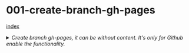 # 001-create-branch-gh-pages

[index](index.md)

<details>
<summary>
<i>Create branch gh-pages, it can be without content. It's only for Github enable the functionality.</i>
</summary>
```
git checkout -b gh-pages
git push origin gh-pages
```
</details>
